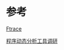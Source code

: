 
# 参考

[Ftrace](https://tinylab.gitbooks.io/elinux/content/zh/dbg_portal/kernel_trace_and_profile/Ftrace/Ftrace.html)

[程序动态分析工具调研](https://blog.csdn.net/aneutron/article/details/49251921)
